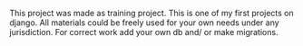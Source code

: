This project was made as training project. This is one of my first projects on django. All materials could be freely used for your own needs under any jurisdiction. For correct work add your own db and/ or make migrations.